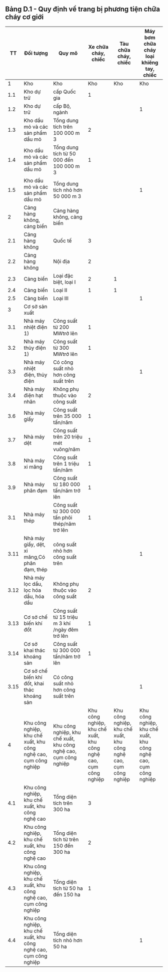 ## Bảng D.1 - Quy định về trang bị phương tiện chữa cháy cơ giới

|   TT | Đối tượng   | Quy mô        | Xe chữa cháy, chiếc   | Tàu chữa cháy, chiếc   | Máy bơm chữa cháy loại khiêng tay, chiếc   |
|------|-------------|---------------|-----------------------|------------------------|--------------------------------------------|
|  1   | Kho         | Kho           | Kho                   | Kho                    | Kho                                        |
|  1.1 | Kho dự trữ  | cấp Quốc gia  | 1                     |                        |                                            |
|  1.2 | Kho dự trữ  | cấp Bộ, ngành |                       |                        | 1                                          |
|   1.3 | Kho dầu mỏ và các sản phẩm dầu mỏ                                 | Tổng dung tích trên 100 000 m 3                                   | 2                                                                 |                                                                   |                                                                   |
|  1.4  | Kho dầu mỏ và các sản phẩm dầu mỏ                                 | Tổng dung tích từ 50 000 đến 100 000 m 3                          | 1                                                                 |                                                                   |                                                                   |
|  1.5  | Kho dầu mỏ và các sản phẩm dầu mỏ                                 | Tổng dung tích nhỏ hơn 50 000 m 3                                 |                                                                   |                                                                   | 1                                                                 |
|  2    | Cảng hàng không, cảng biển                                        | Cảng hàng không, cảng biển                                        |                                                                   |                                                                   |                                                                   |
|  2.1  | Cảng hàng không                                                   | Quốc tế                                                           | 3                                                                 |                                                                   |                                                                   |
|  2.2  | Cảng hàng không                                                   | Nội địa                                                           | 2                                                                 |                                                                   |                                                                   |
|  2.3  | Cảng biển                                                         | Loại đặc biệt, loại I                                             | 2                                                                 | 1                                                                 |                                                                   |
|  2.4  | Cảng biển                                                         | Loại II                                                           | 1                                                                 | 1                                                                 |                                                                   |
|  2.5  | Cảng biển                                                         | Loại III                                                          |                                                                   |                                                                   | 1                                                                 |
|  3    | Cơ sở sản xuất                                                    |                                                                   |                                                                   |                                                                   |                                                                   |
|  3.1  | Nhà máy nhiệt điện 1)                                             | Công suất từ 200 MWtrở lên                                        | 1                                                                 |                                                                   |                                                                   |
|  3.2  | Nhà máy thủy điện 1)                                              | Công suất từ 300 MWtrở lên                                        | 1                                                                 |                                                                   |                                                                   |
|  3.3  | Nhà máy nhiệt điện, thủy điện                                     | Có công suất nhỏ hơn công suất trên                               |                                                                   |                                                                   | 1                                                                 |
|  3.4  | Nhà máy điện hạt nhân                                             | Không phụ thuộc vào công suất                                     | 2                                                                 |                                                                   |                                                                   |
|  3.6  | Nhà máy giấy                                                      | Công suất trên 35 000 tấn/năm                                     | 1                                                                 |                                                                   |                                                                   |
|  3.7  | Nhà máy dệt                                                       | Công suất trên 20 triệu mét vuông/năm                             | 1                                                                 |                                                                   |                                                                   |
|  3.8  | Nhà máy xi măng                                                   | Công suất trên 1 triệu tấn/năm                                    | 1                                                                 |                                                                   |                                                                   |
|  3.9  | Nhà máy phân đạm                                                  | Công suất từ 180 000 tấn/năm trở lên                              | 1                                                                 |                                                                   |                                                                   |
|  3.1  | Nhà máy thép                                                      | Công suất từ 300 000 tấn phôi thép/năm trở lên                    | 1                                                                 |                                                                   |                                                                   |
|  3.11 | Nhà máy giấy, dệt, xi măng,Có phân đạm, thép                      | công suất nhỏ hơn công suất trên                                  |                                                                   |                                                                   | 1                                                                 |
|  3.12 | Nhà máy lọc dầu, lọc hóa dầu, hóa dầu                             | Không phụ thuộc vào công suất                                     | 2                                                                 |                                                                   |                                                                   |
|  3.13 | Cơ sở chế biến khí đốt                                            | Công suất từ 15 triệu m 3 khí /ngày đêm trở lên                   | 1                                                                 |                                                                   |                                                                   |
|  3.14 | Cơ sở khai thác khoáng sản                                        | Công suất từ 300 000 tấn/năm trở lên                              | 1                                                                 |                                                                   |                                                                   |
|  3.15 | Cơ sở chế biến khí đốt, khai thác khoáng sản                      | Có công suất nhỏ hơn công suất trên                               |                                                                   |                                                                   | 1                                                                 |
|  4    | Khu công nghiệp, khu chế xuất, khu công nghệ cao, cụm công nghiệp | Khu công nghiệp, khu chế xuất, khu công nghệ cao, cụm công nghiệp | Khu công nghiệp, khu chế xuất, khu công nghệ cao, cụm công nghiệp | Khu công nghiệp, khu chế xuất, khu công nghệ cao, cụm công nghiệp | Khu công nghiệp, khu chế xuất, khu công nghệ cao, cụm công nghiệp |
|  4.1  | Khu công nghiệp, khu chế xuất, khu công nghệ cao                  | Tổng diện tích trên 300 ha                                        | 3                                                                 |                                                                   |                                                                   |
|  4.2  | Khu công nghiệp, khu chế xuất, khu công nghệ cao                  | Tổng diện tích từ trên 150 đến 300 ha                             | 2                                                                 |                                                                   |                                                                   |
|  4.3  | Khu công nghiệp, khu chế xuất, khu công nghệ cao, cụm công nghiệp | Tổng diện tích từ 50 ha đến 150 ha                                | 1                                                                 |                                                                   |                                                                   |
|  4.4  | Khu công nghiệp, khu chế xuất, khu công nghệ cao, cụm công nghiệp | Tổng diện tích nhỏ hơn 50 ha                                      |                                                                   |                                                                   | 1                                                                 |